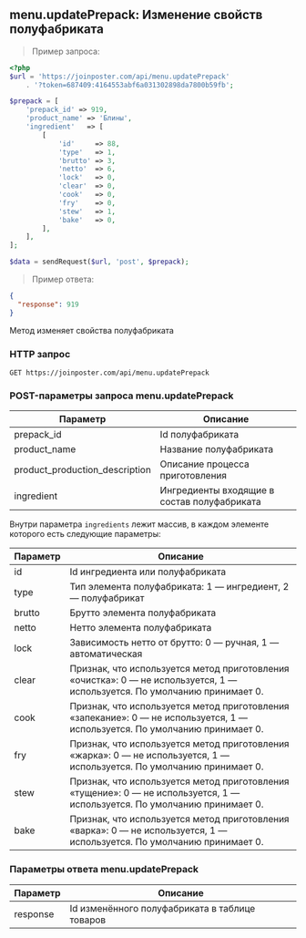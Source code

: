 ## menu.updatePrepack: Изменение свойств полуфабриката

> Пример запроса:

```php
<?php
$url = 'https://joinposter.com/api/menu.updatePrepack'
    . '?token=687409:4164553abf6a031302898da7800b59fb';

$prepack = [
    'prepack_id' => 919,
    'product_name' => 'Блины',
    'ingredient'   => [
        [
            'id'     => 88,
            'type'   => 1,
            'brutto' => 3,
            'netto'  => 6,
            'lock'   => 0,
            'clear'  => 0,
            'cook'   => 0,
            'fry'    => 0,
            'stew'   => 1,
            'bake'   => 0,
        ],
    ],
];

$data = sendRequest($url, 'post', $prepack);
```

> Пример ответа:

```json
{  
  "response": 919
}
```

Метод изменяет свойства полуфабриката

### HTTP запрос

`GET https://joinposter.com/api/menu.updatePrepack`

### POST-параметры запроса menu.updatePrepack

Параметр | Описание
-------- | --------
prepack_id | Id полуфабриката
product_name | Название полуфабриката
product_production_description | Описание процесса приготовления
ingredient | Ингредиенты входящие в состав полуфабриката

Внутри параметра `ingredients` лежит массив, в каждом элементе которого есть следующие параметры:

Параметр | Описание
-------- | --------
id | Id ингредиента или полуфабриката
type | Тип элемента полуфабриката: 1 — ингредиент, 2 — полуфабрикат
brutto | Брутто элемента полуфабриката
netto | Нетто элемента полуфабриката
lock | Зависимость нетто от брутто: 0 — ручная, 1 — автоматическая
clear | Признак, что используется метод приготовления «очистка»: 0 — не используется, 1 — используется. По умолчанию принимает 0.
cook | Признак, что используется метод приготовления «запекание»: 0 — не используется, 1 — используется. По умолчанию принимает 0.
fry | Признак, что используется метод приготовления «жарка»: 0 — не используется, 1 — используется. По умолчанию принимает 0.
stew | Признак, что используется метод приготовления «тущение»: 0 — не используется, 1 — используется. По умолчанию принимает 0.
bake | Признак, что используется метод приготовления «варка»: 0 — не используется, 1 — используется. По умолчанию принимает 0.

### Параметры ответа menu.updatePrepack

Параметр | Описание
-------- | --------
response | Id изменённого полуфабриката в таблице товаров
